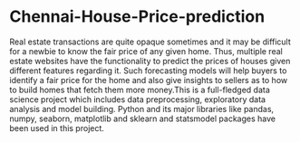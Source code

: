 # Chennai-House-Price-prediction
Real estate transactions are quite opaque sometimes and it
may be difficult for a newbie to know the fair price of any given
home. Thus, multiple real estate websites have the functionality
to predict the prices of houses given different features
regarding it. Such forecasting models will help buyers to identify
a fair price for the home and also give insights to sellers as to
how to build homes that fetch them more money.This is a full-fledged data science 
project which includes data preprocessing, exploratory data analysis and 
model building. Python and its major libraries like pandas, numpy, seaborn,
matplotlib and sklearn and statsmodel packages have been used in this 
project.
